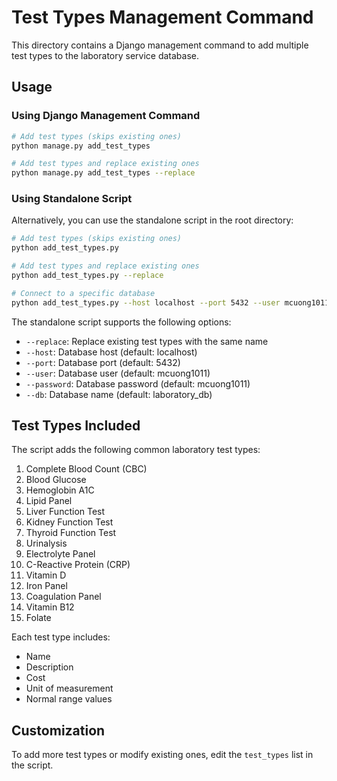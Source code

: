 # Test Types Management Command

This directory contains a Django management command to add multiple test types to the laboratory service database.

## Usage

### Using Django Management Command

```bash
# Add test types (skips existing ones)
python manage.py add_test_types

# Add test types and replace existing ones
python manage.py add_test_types --replace
```

### Using Standalone Script

Alternatively, you can use the standalone script in the root directory:

```bash
# Add test types (skips existing ones)
python add_test_types.py

# Add test types and replace existing ones
python add_test_types.py --replace

# Connect to a specific database
python add_test_types.py --host localhost --port 5432 --user mcuong1011 --password mcuong1011 --db laboratory_db
```

The standalone script supports the following options:

- `--replace`: Replace existing test types with the same name
- `--host`: Database host (default: localhost)
- `--port`: Database port (default: 5432)
- `--user`: Database user (default: mcuong1011)
- `--password`: Database password (default: mcuong1011)
- `--db`: Database name (default: laboratory_db)

## Test Types Included

The script adds the following common laboratory test types:

1. Complete Blood Count (CBC)
2. Blood Glucose
3. Hemoglobin A1C
4. Lipid Panel
5. Liver Function Test
6. Kidney Function Test
7. Thyroid Function Test
8. Urinalysis
9. Electrolyte Panel
10. C-Reactive Protein (CRP)
11. Vitamin D
12. Iron Panel
13. Coagulation Panel
14. Vitamin B12
15. Folate

Each test type includes:

- Name
- Description
- Cost
- Unit of measurement
- Normal range values

## Customization

To add more test types or modify existing ones, edit the `test_types` list in the script.
